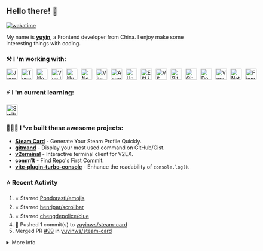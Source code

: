 ## Hello there! 👋

[![wakatime](https://wakatime.com/badge/user/51143705-a99d-4e70-b101-fd9e1cb44e71.svg)](https://wakatime.com/@51143705-a99d-4e70-b101-fd9e1cb44e71)

My name is [**yuyin**](https://yuy1n.io), a Frontend developer from China. I enjoy make some interesting things with coding.

### ⚒️ I 'm working with: 

<div style="display: flex; gap: 10px">
  <img width="30" height="30" alt="JavaScript" src="https://cdn.jsdelivr.net/gh/yuyinws/yuyinws/assets/js.svg" />
    <img width="30" height="30" alt="TypeScript" src="https://cdn.jsdelivr.net/gh/yuyinws/yuyinws/assets/ts.svg" />
    <img width="30" height="30" alt="NodeJS" src="https://cdn.jsdelivr.net/gh/yuyinws/yuyinws/assets/node.svg" /> 
    <img width="30" height="30" alt="VueJS" src="https://vuejs.org/logo.svg" />
    <img width="30" height="30" alt="NuxtJS" src="https://cdn.jsdelivr.net/gh/yuyinws/yuyinws/assets/nuxt.svg" />
    <img width="30" height="30" alt="Nextjs" src="https://cdn.jsdelivr.net/gh/yuyinws/yuyinws/assets/nextjs.svg">
    <img width="30" height="30" alt="Vite" src="https://vitejs.dev/logo.svg" /> 
    <img width="30" height="30" alt="Astro" src="https://astro.build/favicon.svg" >
    <img width="30" height="30" alt="UnoCSS" src="https://unocss.dev/favicon.svg" />
    <img width="30" height="30" alt="ESLint" src="https://cdn.jsdelivr.net/gh/yuyinws/yuyinws/assets/eslint.svg" />
    <img width="30" height="30" alt="VS Code" src="https://cdn.jsdelivr.net/gh/yuyinws/yuyinws/assets/vscode.svg" /> 
    <img width="30" height="30" alt="Git" src="https://cdn.jsdelivr.net/gh/yuyinws/yuyinws/assets/git.svg" />
    <img width="30" height="30" alt="GitHub" src="https://cdn.jsdelivr.net/gh/yuyinws/yuyinws/assets/github.svg">
    <img width="30" height="30" alt="Docker" src="https://cdn.jsdelivr.net/gh/yuyinws/yuyinws/assets/docker.svg" />
    <img width="30" height="30" alt="Vercel" src="https://cdn.jsdelivr.net/gh/yuyinws/yuyinws/assets/vercel.svg" />
    <img width="30" height="30" alt="Netlify" src="https://cdn.jsdelivr.net/gh/yuyinws/yuyinws/assets/netlify.svg" />
    <img width="30" height="30" alt="Figma" src="https://static.figma.com/app/icon/1/favicon.svg" />
</div>

### ⚡️ I 'm current learning:
<div style="display: flex; gap: 10px">
    <img width="30" height="30" alt="Swift" src="https://cdn.jsdelivr.net/gh/yuyinws/yuyinws/assets/swift.svg" />
</div>

### 👨🏻‍💻 I 've built these awesome projects:  
- [**Steam Card**](https://github.com/yuyinws/steam-card) - Generate Your Steam Profile Quickly.  
- [**gitmand**](https://github.com/yuyinws/gitmand) - Display your most used command on GitHub/Gist.  
- [**v2erminal**](https://github.com/yuyinws/v2erminal) - Interactive terminal client for V2EX.  
- [**comm1t**](https://github.com/yuyinws/comm1t) - Find Repo's First Commit.
- [**vite-plugin-turbo-console**](https://github.com/yuyinws/vite-plugin-turbo-console) - Enhance the readability of `console.log()`.

### ⭐️ Recent Activity
<!--RECENT_ACTIVITY:start-->
1. ⭐️ Starred [Pondorasti/emojis](https://github.com/Pondorasti/emojis)<br>
2. ⭐️ Starred [henripar/scrollbar](https://github.com/henripar/scrollbar)<br>
3. ⭐️ Starred [chengdepolice/clue](https://github.com/chengdepolice/clue)<br>
4. 💪 Pushed 1 commit(s) to [yuyinws/steam-card](https://github.com/yuyinws/steam-card)<br>
5. Merged PR [#99](https://github.com/yuyinws/steam-card/pull/99) in [yuyinws/steam-card](https://github.com/yuyinws/steam-card)<br>
<!--RECENT_ACTIVITY:end-->

<details>
  <summary>
  More Info
  </summary>
<img src="https://cdn.jsdelivr.net/gh/yuyinws/yuyinws/gitmand.svg" />
<br />
<img src="https://card.yuy1n.io/card/76561198340841543/dark,bg-game-1850570" />
<br />
<img src="https://cdn.jsdelivr.net/gh/yuyinws/yuyinws/github-metrics.svg" />
</details>
